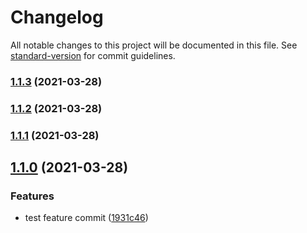 # Changelog

All notable changes to this project will be documented in this file. See [standard-version](https://github.com/conventional-changelog/standard-version) for commit guidelines.

### [1.1.3](https://github.com/adamcanray/react-tailwind-pwa/compare/v1.1.2...v1.1.3) (2021-03-28)

### [1.1.2](https://github.com/adamcanray/react-tailwind-pwa/compare/v1.1.1...v1.1.2) (2021-03-28)

### [1.1.1](https://github.com/adamcanray/react-tailwind-pwa/compare/v1.1.0...v1.1.1) (2021-03-28)

## [1.1.0](https://github.com/adamcanray/react-tailwind-pwa/compare/v1.0.6...v1.1.0) (2021-03-28)


### Features

* test feature commit ([1931c46](https://github.com/adamcanray/react-tailwind-pwa/commit/1931c46fa94e3d4135e16582f233fd5ed83a18a9))
